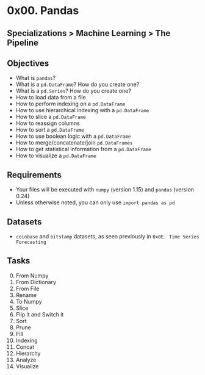 # 0x00. Pandas
## Specializations > Machine Learning > The Pipeline
## Objectives
* What is `pandas`?
* What is a `pd.DataFrame`? How do you create one?
* What is a `pd.Series`? How do you create one?
* How to load data from a file
* How to perform indexing on a `pd.DataFrame`
* How to use hierarchical indexing with a `pd.DataFrame`
* How to slice a `pd.DataFrame`
* How to reassign columns
* How to sort a `pd.DataFrame`
* How to use boolean logic with a `pd.DataFrame`
* How to merge/concatenate/join `pd.DataFrames`
* How to get statistical information from a `pd.DataFrame`
* How to visualize a `pd.DataFrame`
## Requirements
* Your files will be executed with `numpy` (version 1.15) and `pandas` (version 0.24)
* Unless otherwise noted, you can only use `import pandas as pd`
## Datasets
* `coinbase` and `bitstamp` datasets, as seen previously in `0x0E. Time Series Forecasting`
## Tasks
0. From Numpy
1. From Dictionary
2. From File
3. Rename
4. To Numpy
5. Slice
6. Flip it and Switch it
7. Sort
8. Prune
9. Fill
10. Indexing
11. Concat
12. Hierarchy
13. Analyze
14. Visualize
